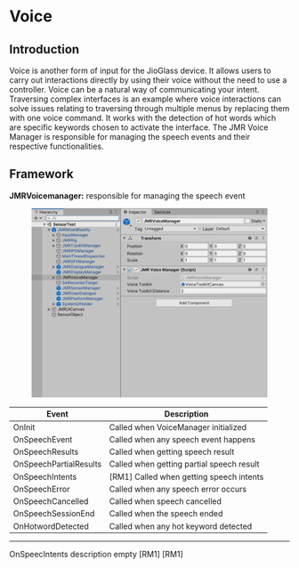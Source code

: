 # Voice

## Introduction

Voice is another form of input for the JioGlass device. It allows users to carry out interactions directly by using their voice without the need to use a controller. Voice can be a natural way of communicating your intent. Traversing complex interfaces is an example where voice interactions can solve issues relating to traversing through multiple menus by replacing them with one voice command. It works with the detection of hot words which are specific keywords chosen to activate the interface. The JMR Voice Manager is responsible for managing the speech events and their respective functionalities.

## Framework

**JMRVoicemanager:** responsible for managing the speech event

<figure><img src="../../.gitbook/assets/image (29).png" alt=""><figcaption></figcaption></figure>

| Event                  | Description                               |
| ---------------------- | ----------------------------------------- |
| OnInit                 | Called when VoiceManager initialized      |
| OnSpeechEvent          | Called when any speech event happens      |
| OnSpeechResults        | Called when getting speech result         |
| OnSpeechPartialResults | Called when getting partial speech result |
| OnSpeechIntents        | \[RM1] Called when getting speech intents |
| OnSpeechError          | Called when any speech error occurs       |
| OnSpeechCancelled      | Called when speech cancelled              |
| OnSpeechSessionEnd     | Called when the speech ended              |
| OnHotwordDetected      | Called when any hot keyword detected      |

***

OnSpeecIntents description empty \[RM1] \[RM1]
